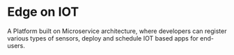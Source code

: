 # Edge on IOT
A  Platform built on Microservice architecture, where developers can register various types of sensors, deploy and schedule IOT based apps for end-users.
